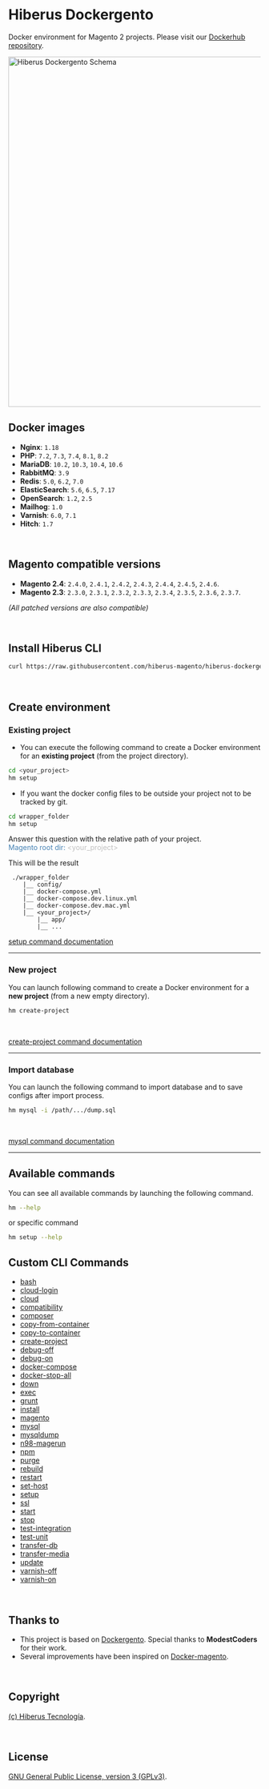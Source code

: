 # Hiberus Dockergento

Docker environment for Magento 2 projects. Please visit our [Dockerhub repository](https://hub.docker.com/u/hiberusmagento).

<img alt="Hiberus Dockergento Schema" src="schema.png" width="700"/>

## Docker images

- **Nginx**: `1.18`
- **PHP**: `7.2`, `7.3`, `7.4`, `8.1`, `8.2`
- **MariaDB**: `10.2`, `10.3`, `10.4`, `10.6`
- **RabbitMQ**: `3.9`
- **Redis**: `5.0`, `6.2`, `7.0`
- **ElasticSearch**: `5.6`, `6.5`, `7.17`
- **OpenSearch**: `1.2`, `2.5`
- **Mailhog**: `1.0`
- **Varnish**: `6.0`, `7.1`
- **Hitch**: `1.7`

<br>

## Magento compatible versions

- **Magento 2.4**: `2.4.0`, `2.4.1`, `2.4.2`, `2.4.3`, `2.4.4`, `2.4.5`, `2.4.6`.
- **Magento 2.3**: `2.3.0`, `2.3.1`, `2.3.2`, `2.3.3`, `2.3.4`, `2.3.5`, `2.3.6`, `2.3.7`.

_(All patched versions are also compatible)_

<br>

## Install Hiberus CLI

```bash
curl https://raw.githubusercontent.com/hiberus-magento/hiberus-dockergento/main/setup.sh | bash
```

<br>

## Create environment
### Existing project
* You can execute the following command to create a Docker environment for an **existing project** (from the project directory).
```bash
cd <your_project>
hm setup
```
* If you want the docker config files to be outside your project not to be tracked by git.
```bash
cd wrapper_folder
hm setup
``` 
Answer this question with the relative path of your project.
<br>
<span style="color: steelblue;" >Magento root dir:  </span> <span style="color: #c0c0c0" ><your_project></span>

This will be the result
```
 ./wrapper_folder
    |__ config/
    |__ docker-compose.yml
    |__ docker-compose.dev.linux.yml
    |__ docker-compose.dev.mac.yml
    |__ <your_project>/
        |__ app/
        |__ ...
```
[setup command documentation](docs/setup.md)

---
### New project
You can launch following command to create a Docker environment for a **new project** (from a new empty directory).
```bash
hm create-project
```
<br>

[create-project command documentation](docs/create-project.md)


---

### Import database
You can launch the following command to import database and to save configs after import process.
```bash
hm mysql -i /path/.../dump.sql
```
<br>

[mysql command documentation](docs/mysql.md)

---

## Available commands

You can see all available commands by launching the following command.
```bash
hm --help
```
or specific command
```bash
hm setup --help
```

## Custom CLI Commands

- [bash](docs/bash.md)
- [cloud-login](docs/cloud-login.md)
- [cloud](docs/cloud.md)
- [compatibility](docs/compatibility.md)
- [composer](docs/composer.md)
- [copy-from-container](docs/copy-from-container.md)
- [copy-to-container](docs/copy-to-container.md)
- [create-project](docs/create-project.md)
- [debug-off](docs/debug-off.md)
- [debug-on](docs/debug-on.md)
- [docker-compose](docs/docker-compose.md)
- [docker-stop-all](docs/docker-stop-all.md)
- [down](docs/down.md)
- [exec](docs/exec.md)
- [grunt](docs/grunt.md)
- [install](docs/install.md)
- [magento](docs/magento.md)
- [mysql](docs/mysql.md)
- [mysqldump](docs/mysqldump.md)
- [n98-magerun](docs/n98-magerun.md)
- [npm](docs/npm.md)
- [purge](docs/purge.md)
- [rebuild](docs/rebuild.md)
- [restart](docs/restart.md)
- [set-host](docs/set-host.md)
- [setup](docs/setup.md)
- [ssl](docs/ssl.md)
- [start](docs/start.md)
- [stop](docs/stop.md)
- [test-integration](docs/test-integration.md)
- [test-unit](docs/test-unit.md)
- [transfer-db](docs/transfer-db.md)
- [transfer-media](docs/transfer-media.md)
- [update](docs/update.md)
- [varnish-off](docs/varnish-off.md)
- [varnish-on](docs/varnish-on.md)

<br>

## Thanks to

* This project is based on [Dockergento](https://github.com/ModestCoders/magento2-dockergento). Special thanks to **ModestCoders** for their work.
* Several improvements have been inspired on [Docker-magento](https://github.com/markshust/docker-magento).

<br>

## Copyright

[(c) Hiberus Tecnología](https://hiberus.com).

<br/>

## License

[GNU General Public License, version 3 (GPLv3)](https://opensource.org/licenses/gpl-3.0).
